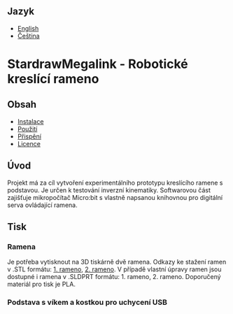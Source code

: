 ## Jazyk
- [English](./README.md)
- [Čeština](./README.cs.md)


# StardrawMegalink - Robotické kreslící rameno

## Obsah

- [Instalace](#instalace)
- [Použití](#použití)
- [Přispění](#přispění)
- [Licence](#licence)

## Úvod
Projekt má za cíl vytvoření experimentálního prototypu kreslícího ramene s podstavou. Je určen k testování inverzní kinematiky. Softwarovou část zajišťuje mikropočítač Micro:bit s vlastně napsanou knihovnou pro digitální serva ovládající ramena.

## Tisk

### Ramena
Je potřeba vytisknout na 3D tiskárně dvě ramena. Odkazy ke stažení ramen v .STL formátu: [1. rameno](./MODELS/models/STARDRAWMEGALINK_arm-1.STL), [2. rameno](./MODELS/models/STARDRAWMEGALINK_arm-2.STL). V případě vlastní úpravy ramen jsou dostupné i ramena v .SLDPRT formátu: 1. rameno, 2. rameno. Doporučený materiál pro tisk je PLA.

### Podstava s víkem a kostkou pro uchycení USB



